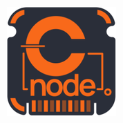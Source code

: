 <div style="text-align:center;">
    <img src="https://github.com/eoscache/branding/blob/main/node/eoscache_node_icon.png?raw=true" alt="eoscache node" style="width:50%;"/>
</div>
